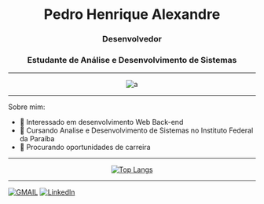 <div align="center">

# Pedro Henrique Alexandre

</div>

<div align="center">

### Desenvolvedor

</div>

<div align="center">

### Estudante de Análise e Desenvolvimento de Sistemas

</div>


---

<div align="center">
  
![a](https://cdn.dribbble.com/users/1292677/screenshots/6139167/avento.gif)
  
</div>

---

Sobre mim:
- 👋 Interessado em desenvolvimento Web Back-end
- 🌱 Cursando Analise e Desenvolvimento de Sistemas no Instituto Federal da Paraíba
- 💞️ Procurando oportunidades de carreira

---

<div align="center">
  
[![Top Langs](https://github-readme-stats.vercel.app/api/top-langs/?username=Pedroo722&layout=compact&theme=dark&_color=0D1117&title_color=13a95e&text_color=FFD700&hide=)](https://github.com/Pedroo722/github-readme-stats)

</div>

---


[![GMAIL](https://camo.githubusercontent.com/927d6b3961fa048ff7303daf291cb5869dfa25018997cf8c1373c2f6a85b1458/68747470733a2f2f696d672e736869656c64732e696f2f62616467652f2d476d61696c2d2532333333333f7374796c653d666f722d7468652d6261646765266c6f676f3d676d61696c266c6f676f436f6c6f723d7768697465)](mailto:pedrohenriquealexandre7@gmail.com) <!-- Replace 'https://www.example.com' with your Gmail link -->
[![Linkedln](https://camo.githubusercontent.com/878bef79905da2670eacf334d96fc8f6474ea69bf8380d5b1f4913a587d441c1/68747470733a2f2f696d672e736869656c64732e696f2f62616467652f2d4c696e6b6564496e2d2532333030373742353f7374796c653d666f722d7468652d6261646765266c6f676f3d6c696e6b6564696e266c6f676f436f6c6f723d626c61636b)](https://linkedin.com/in/pedro-henrique-alexandre-744894274/) <!-- Replace 'https://www.example.com' with your LinkedIn link -->
<!---
Pedroo722/Pedroo722 is a ✨ special ✨ repository because its `README.md` (this file) appears on your GitHub profile.
You can click the Preview link to take a look at your changes.
--->
